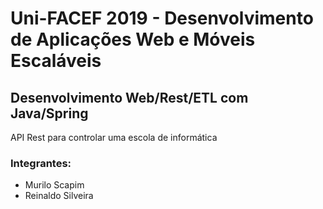 # Uni-FACEF 2019 - Desenvolvimento de Aplicações Web e Móveis Escaláveis 
## Desenvolvimento Web/Rest/ETL com Java/Spring 
API Rest para controlar uma escola de informática

### Integrantes:
- Murilo Scapim
- Reinaldo Silveira
